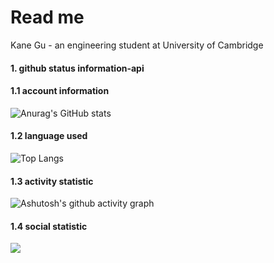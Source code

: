 # Read me
Kane Gu - an engineering student at University of Cambridge

#### 1. github status information-api 

#### 1.1 account information
![Anurag's GitHub stats](https://github-readme-stats.vercel.app/api?username=Kane685)

#### 1.2 language used
![Top Langs](https://github-readme-stats.vercel.app/api/top-langs/?username=Kane685)

#### 1.3 activity statistic
![Ashutosh's github activity graph](https://github-readme-activity-graph.vercel.app/graph?username=Kane685)

#### 1.4 social statistic
![](https://stats.justsong.cn/api/leetcode?username=Kane685&cn=true)


